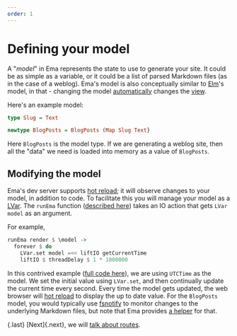 ```yaml
---
order: 1
---
```

# Defining your model

A "*model*" in Ema represents the state to use to generate your site. It could be as simple as a variable, or it could be a list of parsed Markdown files (as in the case of a weblog). Ema's model is also conceptually similar to [Elm](https://guide.elm-lang.org/architecture/)'s model, in that - changing the model [automatically](concepts/hot-reload.md) changes the [view](guide/render.md).

Here's an example model:

```haskell
type Slug = Text

newtype BlogPosts = BlogPosts (Map Slug Text}
```

Here `BlogPosts` is the model type. If we are generating a weblog site, then all the "data" we need is loaded into memory as a value of `BlogPosts`.

## Modifying the model

Ema's dev server supports [hot reload](concepts/hot-reload.md); it will observe changes to your model, in addition to code. To facilitate this you will manage your model as a [LVar](concepts/lvar.md). The `runEma` function ([described here](guide/class.md)) takes an IO action that gets `LVar model` as an argument. 

For example,

```haskell
runEma render $ \model ->
  forever $ do
    LVar.set model =<< liftIO getCurrentTime
    liftIO $ threadDelay $ 1 * 1000000
```

In this contrived example ([full code here](https://github.com/srid/ema/blob/master/src/Ema/Example/Ex02_Clock.hs)), we are using `UTCTime` as the model. We set the initial value using `LVar.set`, and then continually update the current time every second. Every time the model gets updated, the web browser will [hot reload](concepts/hot-reload.md) to display the up to date value. For the `BlogPosts` model, you would typically use [fsnotify](https://hackage.haskell.org/package/fsnotify) to monitor changes to the underlying Markdown files, but note that Ema provides [a helper](guide/helpers/filesystem.md) for that.


{.last}
[Next]{.next}, we will [talk about routes](guide/routes.md).